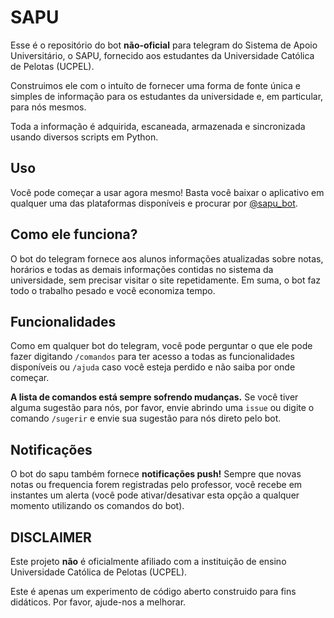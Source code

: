 # SAPU

Esse é o repositório do bot **não-oficial** para telegram do Sistema de Apoio Universitário, o SAPU, fornecido aos estudantes da Universidade Católica de Pelotas (UCPEL).

Construimos ele com o intuíto de fornecer uma forma de fonte única e simples de informação para os estudantes da universidade e, em particular, para nós mesmos.

Toda a informação é adquirida, escaneada, armazenada e sincronizada usando diversos scripts em Python.

## Uso

Você pode começar a usar agora mesmo! Basta você baixar o aplicativo em qualquer uma das plataformas disponíveis e procurar por [@sapu_bot](https://telegram.me/sapu_bot).

## Como ele funciona?

O bot do telegram fornece aos alunos informações atualizadas sobre notas, horários e todas as demais informações contidas no sistema da universidade, sem precisar visitar o site repetidamente. Em suma, o bot faz todo o trabalho pesado e você economiza tempo.

## Funcionalidades

Como em qualquer bot do telegram, você pode perguntar o que ele pode fazer digitando `/comandos` para ter acesso a todas as funcionalidades disponíveis ou `/ajuda` caso você esteja perdido e não saiba por onde começar.

**A lista de comandos está sempre sofrendo mudanças.** Se você tiver alguma sugestão para nós, por favor, envie abrindo uma `issue` ou digite o comando `/sugerir` e envie sua sugestão para nós direto pelo bot. 

## Notificações

O bot do sapu também fornece **notificações push!** Sempre que novas notas ou frequencia forem registradas pelo professor, você recebe em instantes um alerta (você pode ativar/desativar esta opção a qualquer momento utilizando os comandos do bot).

## DISCLAIMER

Este projeto **não** é oficialmente afiliado com a instituição de ensino Universidade Católica de Pelotas (UCPEL). 

Este é apenas um experimento de código aberto construido para fins didáticos. Por favor, ajude-nos a melhorar.
